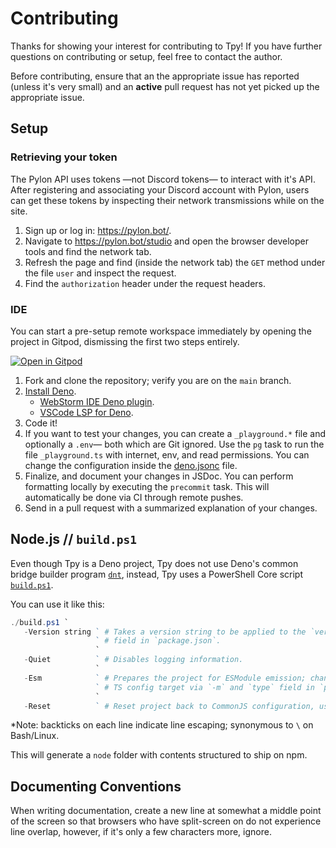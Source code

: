 # Contributing

Thanks for showing your interest for contributing to Tpy! If you have further
questions on contributing or setup, feel free to contact the author.

Before contributing, ensure that an the appropriate issue has reported (unless
it's very small) and an **active** pull request has not yet picked up the
appropriate issue.

## Setup

### Retrieving your token

The Pylon API uses tokens —not Discord tokens— to interact with it's API. After
registering and associating your Discord account with Pylon, users can get these
tokens by inspecting their network transmissions while on the site.

1. Sign up or log in: https://pylon.bot/.
2. Navigate to https://pylon.bot/studio and open the browser developer tools and
   find the network tab.
3. Refresh the page and find (inside the network tab) the `GET` method under the
   file `user` and inspect the request.
4. Find the `authorization` header under the request headers.

### IDE

You can start a pre-setup remote workspace immediately by opening the project in
Gitpod, dismissing the first two steps entirely.

[![Open in Gitpod](https://gitpod.io/button/open-in-gitpod.svg)](https://gitpod.io/#https://github.com/insyri/tpy)

1. Fork and clone the repository; verify you are on the `main` branch.
2. [Install Deno](https://deno.land/).
   - [WebStorm IDE Deno plugin](https://plugins.jetbrains.com/plugin/14382-deno).
   - [VSCode LSP for Deno](https://marketplace.visualstudio.com/items?itemName=denoland.vscode-deno).
3. Code it!
4. If you want to test your changes, you can create a `_playground.*` file and
   optionally a `.env`— both which are Git ignored. Use the `pg` task to run the
   file `_playground.ts` with internet, env, and read permissions. You can
   change the configuration inside the [deno.jsonc](../deno.jsonc) file.
5. Finalize, and document your changes in JSDoc. You can perform formatting
   locally by executing the `precommit` task. This will automatically be done
   via CI through remote pushes.
6. Send in a pull request with a summarized explanation of your changes.

## Node.js // `build.ps1`

Even though Tpy is a Deno project, Tpy does not use Deno's common bridge builder
program [`dnt`](https://deno.land/x/dnt), instead, Tpy uses a PowerShell Core
script [`build.ps1`](./../build.ps1).

You can use it like this:

```ps1
./build.ps1 `
   -Version string ` # Takes a version string to be applied to the `version`
                   ` # field in `package.json`.
                   `
   -Quiet          ` # Disables logging information.
                   `
   -Esm            ` # Prepares the project for ESModule emission; changes the
                   ` # TS config target via `-m` and `type` field in `package.json`.
                   `
   -Reset          ` # Reset project back to CommonJS configuration, used with -Esm.
```

*Note: backticks on each line indicate line escaping; synonymous to `\` on
Bash/Linux.

This will generate a `node` folder with contents structured to ship on npm.

## Documenting Conventions

When writing documentation, create a new line at somewhat a middle point of the
screen so that browsers who have split-screen on do not experience line overlap,
however, if it's only a few characters more, ignore.
